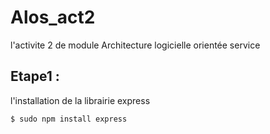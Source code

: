 # Alos_act2
l'activite 2 de module Architecture logicielle orientée service 

## Etape1 :
l'installation de la librairie express 

`$ sudo npm install express `
